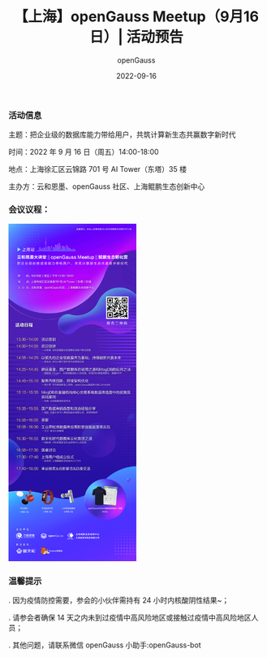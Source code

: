 ﻿---
title: '【上海】openGauss Meetup（9月16日）| 活动预告'
time: '2022/09/16'
date: '2022-09-16'
category: 'events'
tags: '会议'
label: '线下'
location: '上海'
img: '/category/events/2022-09-10/banner.png'
img_mobile: '/category/events/2022-09-10/banner.png'
link: '/zh/events/2022-09-10/meetup.html'
author: 'openGauss'
summary: ''
---

### 活动信息

主题：把企业级的数据库能力带给用户，共筑计算新生态共赢数字新时代

时间：2022 年 9 月 16 日（周五）14:00-18:00

地点：上海徐汇区云锦路 701 号 AI Tower（东塔）35 楼

主办方：云和恩墨、openGauss 社区、上海鲲鹏生态创新中心

### 会议议程：

<img src="./Poster.png" style="width: 50%">

### 温馨提示

. 因为疫情防控需要，参会的小伙伴需持有 24 小时内核酸阴性结果~；

. 请参会者确保 14 天之内未到过疫情中高风险地区或接触过疫情中高风险地区人员；

. 其他问题，请联系微信 openGauss 小助手:openGauss-bot
